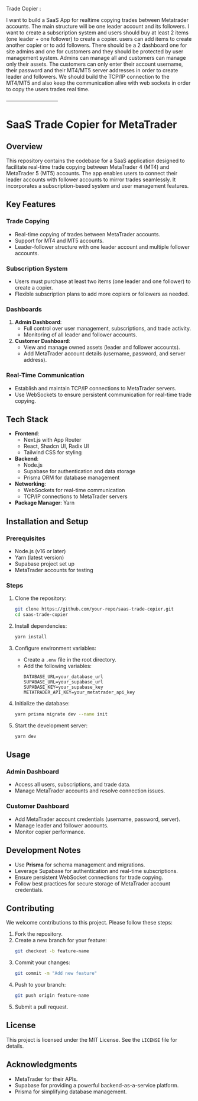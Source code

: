 Trade Copier :

I want to build a SaaS App for realtime copying trades between Metatrader accounts. The main structure will be one leader account and its followers. I want to create a subscription system and users should buy at least 2 items (one leader + one follower) to create a copier. users can add items to create another copier or to add followers. There should be a 2 dashboard one for site admins and one for customers and they should be protected by user management system. Admins can manage all and customers can manage only their assets. The customers can only enter their account username, their password and their MT4/MT5 server addresses in order to create leader and followers. We should build the TCP/IP connection to the MT4/MT5 and also keep the communication alive with web sockets in order to copy the users trades real time. 


——————————

# SaaS Trade Copier for MetaTrader

## Overview
This repository contains the codebase for a SaaS application designed to facilitate real-time trade copying between MetaTrader 4 (MT4) and MetaTrader 5 (MT5) accounts. The app enables users to connect their leader accounts with follower accounts to mirror trades seamlessly. It incorporates a subscription-based system and user management features.

## Key Features

### Trade Copying
- Real-time copying of trades between MetaTrader accounts.
- Support for MT4 and MT5 accounts.
- Leader-follower structure with one leader account and multiple follower accounts.

### Subscription System
- Users must purchase at least two items (one leader and one follower) to create a copier.
- Flexible subscription plans to add more copiers or followers as needed.

### Dashboards
1. **Admin Dashboard**:
   - Full control over user management, subscriptions, and trade activity.
   - Monitoring of all leader and follower accounts.
2. **Customer Dashboard**:
   - View and manage owned assets (leader and follower accounts).
   - Add MetaTrader account details (username, password, and server address).

### Real-Time Communication
- Establish and maintain TCP/IP connections to MetaTrader servers.
- Use WebSockets to ensure persistent communication for real-time trade copying.

## Tech Stack
- **Frontend**:
  - Next.js with App Router
  - React, Shadcn UI, Radix UI
  - Tailwind CSS for styling
- **Backend**:
  - Node.js
  - Supabase for authentication and data storage
  - Prisma ORM for database management
- **Networking**:
  - WebSockets for real-time communication
  - TCP/IP connections to MetaTrader servers
- **Package Manager**: Yarn

## Installation and Setup

### Prerequisites
- Node.js (v16 or later)
- Yarn (latest version)
- Supabase project set up
- MetaTrader accounts for testing

### Steps
1. Clone the repository:
   ```bash
   git clone https://github.com/your-repo/saas-trade-copier.git
   cd saas-trade-copier
   ```

2. Install dependencies:
   ```bash
   yarn install
   ```

3. Configure environment variables:
   - Create a `.env` file in the root directory.
   - Add the following variables:
     ```env
     DATABASE_URL=your_database_url
     SUPABASE_URL=your_supabase_url
     SUPABASE_KEY=your_supabase_key
     METATRADER_API_KEY=your_metatrader_api_key
     ```

4. Initialize the database:
   ```bash
   yarn prisma migrate dev --name init
   ```

5. Start the development server:
   ```bash
   yarn dev
   ```

## Usage

### Admin Dashboard
- Access all users, subscriptions, and trade data.
- Manage MetaTrader accounts and resolve connection issues.

### Customer Dashboard
- Add MetaTrader account credentials (username, password, server).
- Manage leader and follower accounts.
- Monitor copier performance.

## Development Notes
- Use **Prisma** for schema management and migrations.
- Leverage Supabase for authentication and real-time subscriptions.
- Ensure persistent WebSocket connections for trade copying.
- Follow best practices for secure storage of MetaTrader account credentials.

## Contributing
We welcome contributions to this project. Please follow these steps:
1. Fork the repository.
2. Create a new branch for your feature:
   ```bash
   git checkout -b feature-name
   ```
3. Commit your changes:
   ```bash
   git commit -m "Add new feature"
   ```
4. Push to your branch:
   ```bash
   git push origin feature-name
   ```
5. Submit a pull request.

## License
This project is licensed under the MIT License. See the `LICENSE` file for details.

## Acknowledgments
- MetaTrader for their APIs.
- Supabase for providing a powerful backend-as-a-service platform.
- Prisma for simplifying database management.

